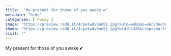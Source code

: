 ```yaml
---
title:  "My present for those of you awake 💕"
metadate: "hide"
categories: [ Pussy ]
image: "https://preview.redd.it/4cpwtwdv6on51.jpg?auto=webp&s=e6c73ecde30a9666d6a4cc07965be2020c84c490"
thumb: "https://preview.redd.it/4cpwtwdv6on51.jpg?width=320&crop=smart&auto=webp&s=e9c7d12f329f6edbc947ddb9d33d25ee90052db0"
visit: ""
---
```

My present for those of you awake 💕
